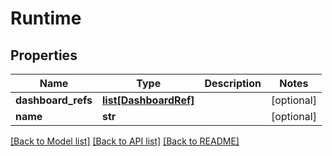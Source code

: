 # Runtime

## Properties
Name | Type | Description | Notes
------------ | ------------- | ------------- | -------------
**dashboard_refs** | [**list[DashboardRef]**](DashboardRef.md) |  | [optional] 
**name** | **str** |  | [optional] 

[[Back to Model list]](../README.md#documentation-for-models) [[Back to API list]](../README.md#documentation-for-api-endpoints) [[Back to README]](../README.md)


